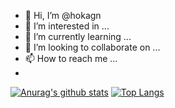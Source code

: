 - 👋 Hi, I’m @hokagn
- 👀 I’m interested in ...
- 🌱 I’m currently learning ...
- 💞️ I’m looking to collaborate on ...
- 📫 How to reach me ...
- 
[![Anurag's github stats](https://github-readme-stats.vercel.app/api?username=hokagn&title_color=db691d&bg_color=d4fbff,d4fbff,d4fbff,c4f9ff,c4f9ff,d4fbff,e3fcff,ffffff,ffffff,ffffff,ffffff&text_color=994b0f&hide_border=true&show_icons=true&icon_color=404040&border_radius=15)](https://github.com/anuraghazra/github-readme-stats)
[![Top Langs](https://github-readme-stats.vercel.app/api/top-langs/?username=hokagn&layout=compact&title_color=db691d&bg_color=15,ffffff,ffffff,ffffff,ffffff,d9fbff,d4fbff,d4fbff,c4f9ff,c4f9ff,c4f9ff,c4f9ff,c4f9ff&text_color=994b0f&hide_border=true&show_icons=true&icon_color=404040&border_radius=15)](https://github.com/anuraghazra/github-readme-stats)
